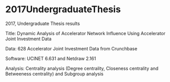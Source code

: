 # 2017UndergraduateThesis
2017, Undergraduate Thesis results

Title: Dynamic Analysis of Accelerator Network Influence Using Accelerator Joint Investment Data

Data: 628 Accelerator Joint Investment Data from Crunchbase

Software: UCINET 6.631 and Netdraw 2.161

Analysis: Centrality analysis (Degree centrality, Closeness centrality and Betweeness centrality) and Subgroup analysis
